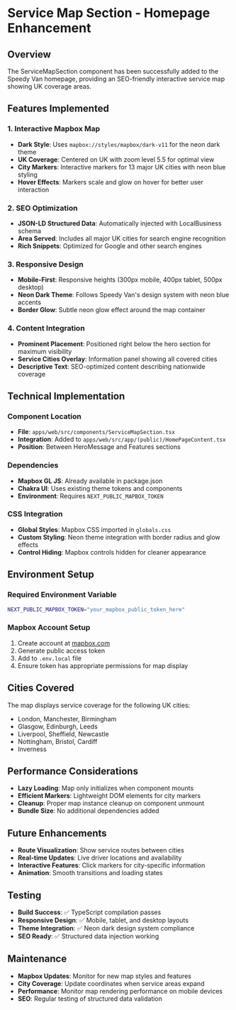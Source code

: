 # Service Map Section - Homepage Enhancement

## Overview
The ServiceMapSection component has been successfully added to the Speedy Van homepage, providing an SEO-friendly interactive service map showing UK coverage areas.

## Features Implemented

### 1. Interactive Mapbox Map
- **Dark Style**: Uses `mapbox://styles/mapbox/dark-v11` for the neon dark theme
- **UK Coverage**: Centered on UK with zoom level 5.5 for optimal view
- **City Markers**: Interactive markers for 13 major UK cities with neon blue styling
- **Hover Effects**: Markers scale and glow on hover for better user interaction

### 2. SEO Optimization
- **JSON-LD Structured Data**: Automatically injected with LocalBusiness schema
- **Area Served**: Includes all major UK cities for search engine recognition
- **Rich Snippets**: Optimized for Google and other search engines

### 3. Responsive Design
- **Mobile-First**: Responsive heights (300px mobile, 400px tablet, 500px desktop)
- **Neon Dark Theme**: Follows Speedy Van's design system with neon blue accents
- **Border Glow**: Subtle neon glow effect around the map container

### 4. Content Integration
- **Prominent Placement**: Positioned right below the hero section for maximum visibility
- **Service Cities Overlay**: Information panel showing all covered cities
- **Descriptive Text**: SEO-optimized content describing nationwide coverage

## Technical Implementation

### Component Location
- **File**: `apps/web/src/components/ServiceMapSection.tsx`
- **Integration**: Added to `apps/web/src/app/(public)/HomePageContent.tsx`
- **Position**: Between HeroMessage and Features sections

### Dependencies
- **Mapbox GL JS**: Already available in package.json
- **Chakra UI**: Uses existing theme tokens and components
- **Environment**: Requires `NEXT_PUBLIC_MAPBOX_TOKEN`

### CSS Integration
- **Global Styles**: Mapbox CSS imported in `globals.css`
- **Custom Styling**: Neon theme integration with border radius and glow effects
- **Control Hiding**: Mapbox controls hidden for cleaner appearance

## Environment Setup

### Required Environment Variable
```bash
NEXT_PUBLIC_MAPBOX_TOKEN="your_mapbox_public_token_here"
```

### Mapbox Account Setup
1. Create account at [mapbox.com](https://mapbox.com)
2. Generate public access token
3. Add to `.env.local` file
4. Ensure token has appropriate permissions for map display

## Cities Covered
The map displays service coverage for the following UK cities:
- London, Manchester, Birmingham
- Glasgow, Edinburgh, Leeds
- Liverpool, Sheffield, Newcastle
- Nottingham, Bristol, Cardiff
- Inverness

## Performance Considerations
- **Lazy Loading**: Map only initializes when component mounts
- **Efficient Markers**: Lightweight DOM elements for city markers
- **Cleanup**: Proper map instance cleanup on component unmount
- **Bundle Size**: No additional dependencies added

## Future Enhancements
- **Route Visualization**: Show service routes between cities
- **Real-time Updates**: Live driver locations and availability
- **Interactive Features**: Click markers for city-specific information
- **Animation**: Smooth transitions and loading states

## Testing
- **Build Success**: ✅ TypeScript compilation passes
- **Responsive Design**: ✅ Mobile, tablet, and desktop layouts
- **Theme Integration**: ✅ Neon dark design system compliance
- **SEO Ready**: ✅ Structured data injection working

## Maintenance
- **Mapbox Updates**: Monitor for new map styles and features
- **City Coverage**: Update coordinates when service areas expand
- **Performance**: Monitor map rendering performance on mobile devices
- **SEO**: Regular testing of structured data validation
